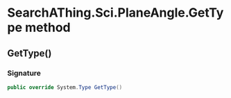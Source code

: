 # SearchAThing.Sci.PlaneAngle.GetType method
## GetType()
### Signature
```csharp
public override System.Type GetType()
```
